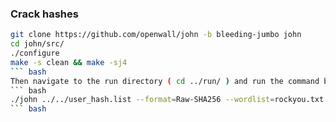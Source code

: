 ### Crack hashes
``` bash
git clone https://github.com/openwall/john -b bleeding-jumbo john
cd john/src/
./configure
make -s clean && make -sj4
``` bash
Then navigate to the run directory ( cd ../run/ ) and run the command below.
``` bash
./john ../../user_hash.list --format=Raw-SHA256 --wordlist=rockyou.txt --fork=4
``` bash